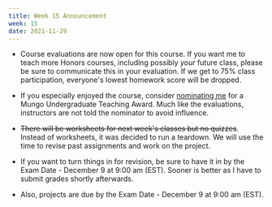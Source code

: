 ```yaml
---
title: Week 15 Announcement
week: 15
date: 2021-11-29
---
```


* Course evaluations are now open for this course. If you want me 
to teach more Honors courses, including possibly _your_ future class, 
please be sure to communicate this in your evaluation. If we get to 
75% class participation, everyone's lowest homework score will be 
dropped.

* If you especially enjoyed the course, consider 
[nominating me](https://sc.edu/about/offices_and_divisions/provost/honorsandawards/internal/nominations.php) 
for a Mungo Undergraduate Teaching Award. Much like the evaluations, 
instructors are not told the nominator to avoid influence. 

* ~~There will be worksheets for next week's classes but no quizzes~~. 
Instead of worksheets, it was decided to run a teardown. We will 
use the time to revise past assignments and work on the project. 

* If you want to turn things in for revision, be sure to have it 
in by the Exam Date - December 9 at 9:00 am (EST). Sooner is better 
as I have to submit grades shortly afterwards. 

* Also, projects are due by the Exam Date - December 9 at 9:00 am (EST).